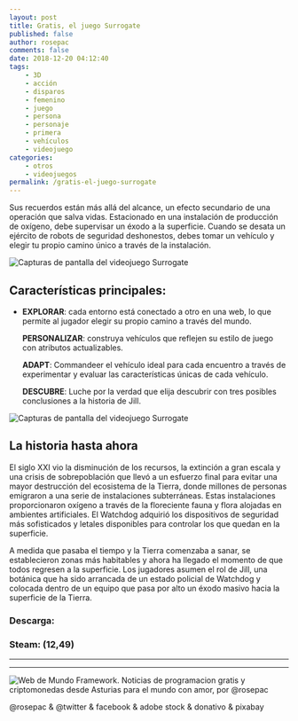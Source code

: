 ```yaml
---
layout: post
title: Gratis, el juego Surrogate
published: false
author: rosepac
comments: false
date: 2018-12-20 04:12:40
tags:
    - 3D
    - acción
    - disparos
    - femenino
    - juego
    - persona
    - personaje
    - primera
    - vehículos
    - videojuego
categories:
    - otros
    - videojuegos
permalink: /gratis-el-juego-surrogate
---
```

Sus recuerdos están más allá del alcance, un efecto secundario de una operación que salva vidas. Estacionado en una instalación de producción de oxígeno, debe supervisar un éxodo a la superficie. Cuando se desata un ejército de robots de seguridad deshonestos, debes tomar un vehículo y elegir tu propio camino único a través de la instalación.

![Capturas de pantalla del videojuego Surrogate][1]

## Características principales:

  * **EXPLORAR**: cada entorno está conectado a otro en una web, lo que permite al jugador elegir su propio camino a través del mundo.
  
    **PERSONALIZAR**: construya vehículos que reflejen su estilo de juego con atributos actualizables.
  
    **ADAPT**: Commandeer el vehículo ideal para cada encuentro a través de experimentar y evaluar las características únicas de cada vehículo.
  
    **DESCUBRE**: Luche por la verdad que elija descubrir con tres posibles conclusiones a la historia de Jill.

![Capturas de pantalla del videojuego Surrogate][2]

## La historia hasta ahora

El siglo XXI vio la disminución de los recursos, la extinción a gran escala y una crisis de sobrepoblación que llevó a un esfuerzo final para evitar una mayor destrucción del ecosistema de la Tierra, donde millones de personas emigraron a una serie de instalaciones subterráneas. Estas instalaciones proporcionaron oxígeno a través de la floreciente fauna y flora alojadas en ambientes artificiales. El Watchdog adquirió los dispositivos de seguridad más sofisticados y letales disponibles para controlar los que quedan en la superficie.



A medida que pasaba el tiempo y la Tierra comenzaba a sanar, se establecieron zonas más habitables y ahora ha llegado el momento de que todos regresen a la superficie. Los jugadores asumen el rol de Jill, una botánica que ha sido arrancada de un estado policial de Watchdog y colocada dentro de un equipo que pasa por alto un éxodo masivo hacia la superficie de la Tierra.

### Descarga: 

### Steam:  (12,49)

* * *


   


* * *


  


![Web de Mundo Framework. Noticias de programacion gratis y criptomonedas desde Asturias para el mundo con amor, por @rosepac][3]


  @rosepac & @twitter & facebook & adobe stock & donativo & pixabay


 [1]: https://i.ibb.co/1drs0rh/surro-1.png
 [2]: https://i.ibb.co/10Z379f/surro-2.png
 [3]: https://image.ibb.co/iTckvT/mundo-framework-1350x167-steemit.png